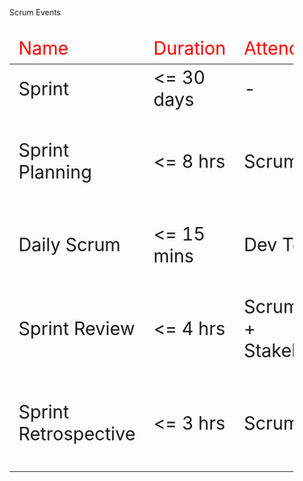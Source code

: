 <div class="darkbackground">
Scrum Events

<table style="font-size:xx-large">
    <thead style="color: red">
        <tr>
            <td>Name</td>
            <td>Duration</td>
            <td>Attendees</td>
            <td>Purpose</td>
        </tr>
    </thead>
    <tbody>
        <tr>
            <td>Sprint</td>
            <td><= 30 days</td>
            <td>-</td>
	        <td>Container Event</td>
        </tr>
        <tr>
            <td>Sprint Planning</td>
            <td><= 8 hrs</td>
            <td>Scrum Team</td>
            <td>Sprint Backlog, Sprint Goal</td>
        </tr>
	    <tr>
            <td>Daily Scrum</td>
            <td><= 15 mins</td>
            <td>Dev Team</td>
            <td>Plan for next 24 hours</td>
        </tr>
	    <tr>
            <td>Sprint Review</td>
            <td><= 4 hrs</td>
            <td>Scrum Team + Stakeholders</td>
            <td>Increment Inspection, What's next?</td>
        </tr>
	    <tr>
            <td>Sprint Retrospective</td>
            <td><= 3 hrs</td>
            <td>Scrum Team</td>
            <td>Inspect & Adapt Sprint, Kaizen</td>
        </tr>
    </tbody>
</table>
</div>
